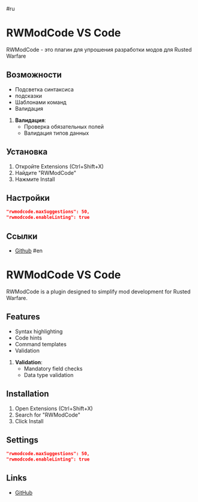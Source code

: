 #ru
# RWModCode VS Code


RWModCode - это плагин для упрошения разработки модов для Rusted Warfare

## Возможности

- Подсветка синтаксиса
- подсказки
- Шаблонами команд
- Валидация

1. **Валидация**:
   - Проверка обязательных полей
   - Валидация типов данных


## Установка

1. Откройте Extensions (Ctrl+Shift+X)
2. Найдите "RWModCode"
3. Нажмите Install

## Настройки

```json
"rwmodcode.maxSuggestions": 50,
"rwmodcode.enableLinting": true
```

## Ссылки
- [Github](https://github.com/xHak2215/RWmodCode)
#en
# RWModCode VS Code  

RWModCode is a plugin designed to simplify mod development for Rusted Warfare.  

## Features  

- Syntax highlighting  
- Code hints  
- Command templates  
- Validation  

1. **Validation**:  
   - Mandatory field checks  
   - Data type validation  

## Installation  

1. Open Extensions (Ctrl+Shift+X)  
2. Search for "RWModCode"  
3. Click Install  

## Settings  

```json  
"rwmodcode.maxSuggestions": 50,  
"rwmodcode.enableLinting": true  
```  

## Links  
- [GitHub](https://github.com/xHak2215/RWmodCode)
